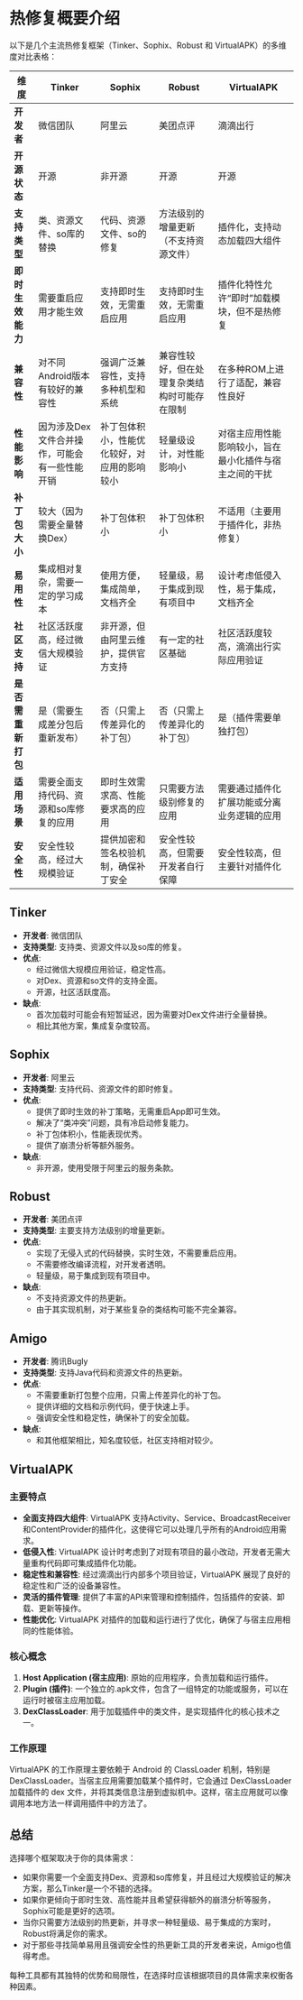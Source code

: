 # 热修复概要介绍
以下是几个主流热修复框架（Tinker、Sophix、Robust 和 VirtualAPK）的多维度对比表格：


| **维度**               | **Tinker**                                                                 | **Sophix**                                                                 | **Robust**                                                                | **VirtualAPK**                                                            |
|------------------------|-----------------------------------------------------------------------------|----------------------------------------------------------------------------|---------------------------------------------------------------------------|---------------------------------------------------------------------------|
| **开发者**             | 微信团队                                                                   | 阿里云                                                                     | 美团点评                                                                  | 滴滴出行                                                                  |
| **开源状态**           | 开源                                                                       | 非开源                                                                     | 开源                                                                      | 开源                                                                      |
| **支持类型**           | 类、资源文件、so库的替换                                                   | 代码、资源文件、so的修复                                                       | 方法级别的增量更新（不支持资源文件）                                     | 插件化，支持动态加载四大组件                                              |
| **即时生效能力**       | 需要重启应用才能生效                                                       | 支持即时生效，无需重启应用                                                 | 支持即时生效，无需重启应用                                                | 插件化特性允许“即时”加载模块，但不是热修复                                |
| **兼容性**             | 对不同Android版本有较好的兼容性                                           | 强调广泛兼容性，支持多种机型和系统                                         | 兼容性较好，但在处理复杂类结构时可能存在限制                              | 在多种ROM上进行了适配，兼容性良好                                         |
| **性能影响**           | 因为涉及Dex文件合并操作，可能会有一些性能开销                              | 补丁包体积小，性能优化较好，对应用的影响较小                               | 轻量级设计，对性能影响小                                                  | 对宿主应用性能影响较小，旨在最小化插件与宿主之间的干扰                   |
| **补丁包大小**         | 较大（因为需要全量替换Dex）                                                | 补丁包体积小                                                              | 补丁包体积小                                                              | 不适用（主要用于插件化，非热修复）                                        |
| **易用性**             | 集成相对复杂，需要一定的学习成本                                           | 使用方便，集成简单，文档齐全                                               | 轻量级，易于集成到现有项目中                                              | 设计考虑低侵入性，易于集成，文档齐全                                      |
| **社区支持**           | 社区活跃度高，经过微信大规模验证                                           | 非开源，但由阿里云维护，提供官方支持                                       | 有一定的社区基础                                                          | 社区活跃度较高，滴滴出行实际应用验证                                      |
| **是否需重新打包**     | 是（需要生成差分包后重新发布）                                              | 否（只需上传差异化的补丁包）                                               | 否（只需上传差异化的补丁包）                                              | 是（插件需要单独打包）                                                    |
| **适用场景**           | 需要全面支持代码、资源和so库修复的应用                                     | 即时生效需求高、性能要求高的应用                                          | 只需要方法级别修复的应用                                                  | 需要通过插件化扩展功能或分离业务逻辑的应用                                |
| **安全性**             | 安全性较高，经过大规模验证                                                 | 提供加密和签名校验机制，确保补丁安全                                       | 安全性较高，但需要开发者自行保障                                          | 安全性较高，但主要针对插件化                                               |

## Tinker
- **开发者**: 微信团队
- **支持类型**: 支持类、资源文件以及so库的修复。
- **优点**:
  - 经过微信大规模应用验证，稳定性高。
  - 对Dex、资源和so文件的支持全面。
  - 开源，社区活跃度高。
- **缺点**:
  - 首次加载时可能会有短暂延迟，因为需要对Dex文件进行全量替换。
  - 相比其他方案，集成复杂度较高。

## Sophix
- **开发者**: 阿里云
- **支持类型**: 支持代码、资源文件的即时修复。
- **优点**:
  - 提供了即时生效的补丁策略，无需重启App即可生效。
  - 解决了“类冲突”问题，具有冷启动修复能力。
  - 补丁包体积小，性能表现优秀。
  - 提供了崩溃分析等额外服务。
- **缺点**:
  - 非开源，使用受限于阿里云的服务条款。

## Robust
- **开发者**: 美团点评
- **支持类型**: 主要支持方法级别的增量更新。
- **优点**:
  - 实现了无侵入式的代码替换，实时生效，不需要重启应用。
  - 不需要修改编译流程，对开发者透明。
  - 轻量级，易于集成到现有项目中。
- **缺点**:
  - 不支持资源文件的热更新。
  - 由于其实现机制，对于某些复杂的类结构可能不完全兼容。

## Amigo
- **开发者**: 腾讯Bugly
- **支持类型**: 支持Java代码和资源文件的热更新。
- **优点**:
  - 不需要重新打包整个应用，只需上传差异化的补丁包。
  - 提供详细的文档和示例代码，便于快速上手。
  - 强调安全性和稳定性，确保补丁的安全加载。
- **缺点**:
  - 和其他框架相比，知名度较低，社区支持相对较少。

## VirtualAPK
### 主要特点
- **全面支持四大组件**: VirtualAPK 支持Activity、Service、BroadcastReceiver和ContentProvider的插件化，这使得它可以处理几乎所有的Android应用需求。
- **低侵入性**: VirtualAPK 设计时考虑到了对现有项目的最小改动，开发者无需大量重构代码即可集成插件化功能。
- **稳定性和兼容性**: 经过滴滴出行内部多个项目验证，VirtualAPK 展现了良好的稳定性和广泛的设备兼容性。
- **灵活的插件管理**: 提供了丰富的API来管理和控制插件，包括插件的安装、卸载、更新等操作。
- **性能优化**: VirtualAPK 对插件的加载和运行进行了优化，确保了与宿主应用相同的性能体验。

### 核心概念

1. **Host Application (宿主应用)**: 原始的应用程序，负责加载和运行插件。
2. **Plugin (插件)**: 一个独立的.apk文件，包含了一组特定的功能或服务，可以在运行时被宿主应用加载。
3. **DexClassLoader**: 用于加载插件中的类文件，是实现插件化的核心技术之一。

### 工作原理

VirtualAPK 的工作原理主要依赖于 Android 的 ClassLoader 机制，特别是 DexClassLoader。当宿主应用需要加载某个插件时，它会通过 DexClassLoader 加载插件的 dex 文件，并将其类信息注册到虚拟机中。这样，宿主应用就可以像调用本地方法一样调用插件中的方法了。

## 总结
选择哪个框架取决于你的具体需求：
- 如果你需要一个全面支持Dex、资源和so库修复，并且经过大规模验证的解决方案，那么Tinker是一个不错的选择。
- 如果你更倾向于即时生效、高性能并且希望获得额外的崩溃分析等服务，Sophix可能是更好的选项。
- 当你只需要方法级别的热更新，并寻求一种轻量级、易于集成的方案时，Robust将满足你的需求。
- 对于那些寻找简单易用且强调安全性的热更新工具的开发者来说，Amigo也值得考虑。

每种工具都有其独特的优势和局限性，在选择时应该根据项目的具体需求来权衡各种因素。